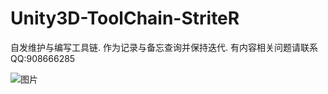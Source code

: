 # Unity3D-ToolChain-StriteR
自发维护与编写工具链.
作为记录与备忘查询并保持迭代.
有内容相关问题请联系QQ:908666285

![图片](https://user-images.githubusercontent.com/32827196/196394234-89258682-7a7f-424a-bbfe-5dceaf217a25.png)
